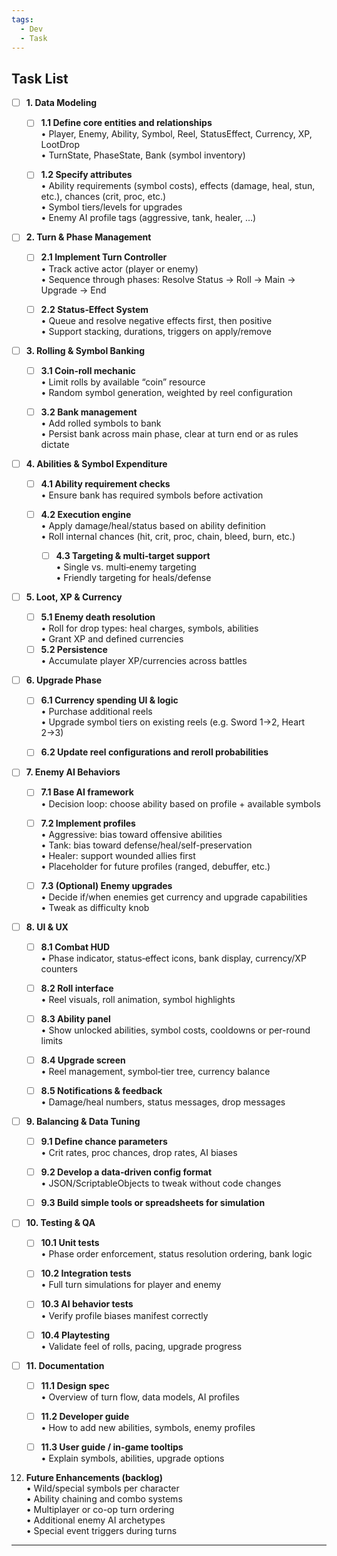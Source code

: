 ```yaml
---
tags:
  - Dev
  - Task
---
```

## Task List

- [ ] **1. Data Modeling** 

	- [ ] **1.1 Define core entities and relationships**  
     • Player, Enemy, Ability, Symbol, Reel, StatusEffect, Currency, XP, LootDrop  
     • TurnState, PhaseState, Bank (symbol inventory)  
     
	- [ ] **1.2 Specify attributes**  
     • Ability requirements (symbol costs), effects (damage, heal, stun, etc.), chances (crit, proc, etc.)  
     • Symbol tiers/levels for upgrades  
     • Enemy AI profile tags (aggressive, tank, healer, …)  

- [ ] **2. Turn & Phase Management**  

	- [ ] **2.1 Implement Turn Controller**  
     • Track active actor (player or enemy)  
     • Sequence through phases: Resolve Status → Roll → Main → Upgrade → End  

	- [ ] **2.2 Status‐Effect System**  
     • Queue and resolve negative effects first, then positive  
     • Support stacking, durations, triggers on apply/remove  

- [ ] **3. Rolling & Symbol Banking**  

	- [ ] **3.1 Coin‐roll mechanic**  
	     • Limit rolls by available “coin” resource  
	     • Random symbol generation, weighted by reel configuration  
     
    - [ ]  **3.2 Bank management**  
	     • Add rolled symbols to bank  
	     • Persist bank across main phase, clear at turn end or as rules dictate  

- [ ] **4. Abilities & Symbol Expenditure**
	- [ ]  **4.1 Ability requirement checks**  
	     • Ensure bank has required symbols before activation 
     
     - [ ] **4.2 Execution engine**  
	     • Apply damage/heal/status based on ability definition  
	     • Roll internal chances (hit, crit, proc, chain, bleed, burn, etc.)  
     
	   - [ ] **4.3 Targeting & multi‐target support**  
     • Single vs. multi‐enemy targeting  
     • Friendly targeting for heals/defense  

- [ ] **5. Loot, XP & Currency**  

	- [ ] **5.1 Enemy death resolution**  
	     • Roll for drop types: heal charges, symbols, abilities  
	     • Grant XP and defined currencies  
	- [ ] **5.2 Persistence**  
     • Accumulate player XP/currencies across battles  

- [ ] **6. Upgrade Phase**  

	- [ ] **6.1 Currency spending UI & logic**  
	     • Purchase additional reels  
	     • Upgrade symbol tiers on existing reels (e.g. Sword 1→2, Heart 2→3)  
     
	- [ ] **6.2 Update reel configurations and reroll probabilities**  

- [ ] **7. Enemy AI Behaviors**  

	- [ ] **7.1 Base AI framework**  
	     • Decision loop: choose ability based on profile + available symbols  
     
	- [ ] **7.2 Implement profiles**  
	     • Aggressive: bias toward offensive abilities  
	     • Tank: bias toward defense/heal/self-preservation  
	     • Healer: support wounded allies first  
	     • Placeholder for future profiles (ranged, debuffer, etc.)  
     
	- [ ] **7.3 (Optional) Enemy upgrades**  
	     • Decide if/when enemies get currency and upgrade capabilities  
	     • Tweak as difficulty knob  

- [ ] **8. UI & UX**  

   - [ ] **8.1 Combat HUD**  
     • Phase indicator, status‐effect icons, bank display, currency/XP counters  
     
   - [ ] **8.2 Roll interface**  
     • Reel visuals, roll animation, symbol highlights  
     
   - [ ] **8.3 Ability panel**  
     • Show unlocked abilities, symbol costs, cooldowns or per-round limits  
     
   - [ ] **8.4 Upgrade screen**  
     • Reel management, symbol‐tier tree, currency balance  
     
   - [ ] **8.5 Notifications & feedback**  
     • Damage/heal numbers, status messages, drop messages  


- [ ] **9. Balancing & Data Tuning**  

   - [ ] **9.1 Define chance parameters**  
     • Crit rates, proc chances, drop rates, AI biases  
     
   - [ ] **9.2 Develop a data‐driven config format**  
     • JSON/ScriptableObjects to tweak without code changes  
     
   - [ ] **9.3 Build simple tools or spreadsheets for simulation**  


- [ ] **10. Testing & QA**  
    - [ ] **10.1 Unit tests**  
      • Phase order enforcement, status resolution ordering, bank logic  

    - [ ] **10.2 Integration tests**  
      • Full turn simulations for player and enemy  
      
    - [ ] **10.3 AI behavior tests**  
      • Verify profile biases manifest correctly  
      
    - [ ] **10.4 Playtesting**  
      • Validate feel of rolls, pacing, upgrade progress  

- [ ] **11. Documentation**  
    - [ ] **11.1 Design spec**  
      • Overview of turn flow, data models, AI profiles  

    - [ ] **11.2 Developer guide**  
      • How to add new abilities, symbols, enemy profiles  
      
    - [ ] **11.3 User guide / in-game tooltips**  
      • Explain symbols, abilities, upgrade options  

12. **Future Enhancements (backlog)**  
    • Wild/special symbols per character  
    • Ability chaining and combo systems  
    • Multiplayer or co-op turn ordering  
    • Additional enemy AI archetypes  
    • Special event triggers during turns  


---

